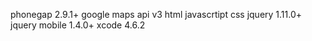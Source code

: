 phonegap 2.9.1+
google maps api v3
html
javascrtipt
css
jquery 1.11.0+
jquery mobile 1.4.0+
xcode 4.6.2

